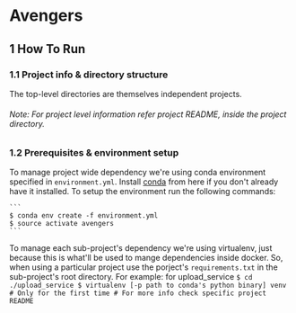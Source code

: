 # Avengers

## 1 How To Run

### 1.1 Project info & directory structure

The top-level directories are themselves independent projects.
###### Note: For project level information refer project README, inside the project directory.

### 1.2 Prerequisites & environment setup

To manage project wide dependency we're using conda environment specified in ```environment.yml```. Install [conda](https://conda.io/docs/user-guide/install/linux.html) from here if you don't already have it installed. To setup the environment run the following commands:

    ```
    $ conda env create -f environment.yml
    $ source activate avengers
    ```
To manage each sub-project's dependency we're using virtualenv, just because this is what'll be used to mange dependencies inside docker. So, when using a particular project use the porject's ```requirements.txt``` in the sub-project's root directory. For example: for upload_service
    ```
    $ cd ./upload_service
    $ virtualenv [-p path to conda's python binary] venv # Only for the first time
    # For more info check specific project README
    ```